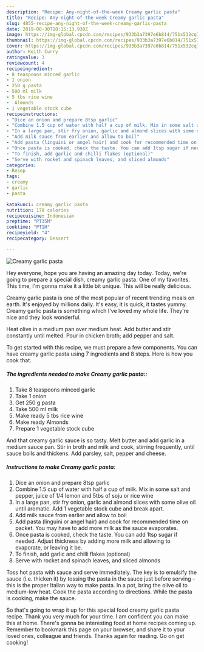 ```yaml
---
description: "Recipe: Any-night-of-the-week Creamy garlic pasta"
title: "Recipe: Any-night-of-the-week Creamy garlic pasta"
slug: 4855-recipe-any-night-of-the-week-creamy-garlic-pasta
date: 2019-08-30T10:15:13.930Z
image: https://img-global.cpcdn.com/recipes/933b3a7397e6b814/751x532cq70/creamy-garlic-pasta-recipe-main-photo.jpg
thumbnail: https://img-global.cpcdn.com/recipes/933b3a7397e6b814/751x532cq70/creamy-garlic-pasta-recipe-main-photo.jpg
cover: https://img-global.cpcdn.com/recipes/933b3a7397e6b814/751x532cq70/creamy-garlic-pasta-recipe-main-photo.jpg
author: Keith Curry
ratingvalue: 3
reviewcount: 4
recipeingredient:
- 8 teaspoons minced garlic
- 1 onion
- 250 g pasta
- 500 ml milk
- 5 tbs rice wine
-  Almonds
- 1 vegetable stock cube
recipeinstructions:
- "Dice an onion and prepare 8tsp garlic"
- "Combine 1.5 cup of water with half a cup of milk. Mix in some salt and pepper, juice of 1/4 lemon and 5tbs of soju or rice wine"
- "In a large pan, stir fry onion, garlic and almond slices with some olive oil until aromatic. Add 1 vegetable stock cube and break apart."
- "Add milk sauce from earlier and allow to boil"
- "Add pasta (linguini or angel hair) and cook for recommended time on packet. You may have to add more milk as the sauce evaporates."
- "Once pasta is cooked, check the taste. You can add 1tsp sugar if needed. Adjust thickness by adding more milk and allowing to evaporate, or leaving it be."
- "To finish, add garlic and chilli flakes (optional)"
- "Serve with rocket and spinach leaves, and sliced almonds"
categories:
- Resep
tags:
- creamy
- garlic
- pasta

katakunci: creamy garlic pasta
nutrition: 170 calories
recipecuisine: Indonesian
preptime: "PT35M"
cooktime: "PT1H"
recipeyield: "4"
recipecategory: Dessert

---
```



![Creamy garlic pasta](https://img-global.cpcdn.com/recipes/933b3a7397e6b814/751x532cq70/creamy-garlic-pasta-recipe-main-photo.jpg)

Hey everyone, hope you are having an amazing day today. Today, we're going to prepare a special dish, creamy garlic pasta. One of my favorites. This time, I'm gonna make it a little bit unique. This will be really delicious.

Creamy garlic pasta is one of the most popular of recent trending meals on earth. It's enjoyed by millions daily. It's easy, it is quick, it tastes yummy. Creamy garlic pasta is something which I've loved my whole life. They're nice and they look wonderful.

Heat olive in a medium pan over medium heat. Add butter and stir constantly until melted. Pour in chicken broth; add pepper and salt.


To get started with this recipe, we must prepare a few components. You can have creamy garlic pasta using 7 ingredients and 8 steps. Here is how you cook that.

##### The ingredients needed to make Creamy garlic pasta::

1. Take 8 teaspoons minced garlic
1. Take 1 onion
1. Get 250 g pasta
1. Take 500 ml milk
1. Make ready 5 tbs rice wine
1. Make ready  Almonds
1. Prepare 1 vegetable stock cube


And that creamy garlic sauce is so tasty. Melt butter and add garlic in a medium sauce pan. Stir in broth and milk and cook, stirring frequently, until sauce boils and thickens. Add parsley, salt, pepper and cheese. 

##### Instructions to make Creamy garlic pasta:

1. Dice an onion and prepare 8tsp garlic
1. Combine 1.5 cup of water with half a cup of milk. Mix in some salt and pepper, juice of 1/4 lemon and 5tbs of soju or rice wine
1. In a large pan, stir fry onion, garlic and almond slices with some olive oil until aromatic. Add 1 vegetable stock cube and break apart.
1. Add milk sauce from earlier and allow to boil
1. Add pasta (linguini or angel hair) and cook for recommended time on packet. You may have to add more milk as the sauce evaporates.
1. Once pasta is cooked, check the taste. You can add 1tsp sugar if needed. Adjust thickness by adding more milk and allowing to evaporate, or leaving it be.
1. To finish, add garlic and chilli flakes (optional)
1. Serve with rocket and spinach leaves, and sliced almonds


Toss hot pasta with sauce and serve immediately. The key is to emulsify the sauce (i.e. thicken it) by tossing the pasta in the sauce just before serving - this is the proper Italian way to make pasta. In a pot, bring the olive oil to medium-low heat. Cook the pasta according to directions. While the pasta is cooking, make the sauce. 

So that's going to wrap it up for this special food creamy garlic pasta recipe. Thank you very much for your time. I am confident you can make this at home. There's gonna be interesting food at home recipes coming up. Remember to bookmark this page on your browser, and share it to your loved ones, colleague and friends. Thanks again for reading. Go on get cooking!
